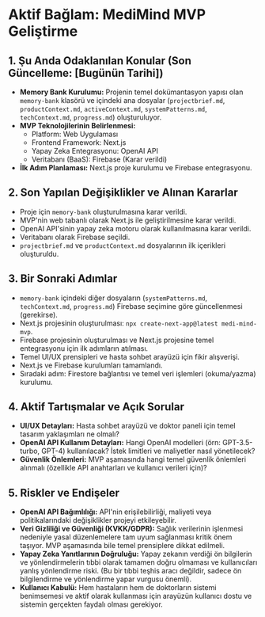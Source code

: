 # Aktif Bağlam: MediMind MVP Geliştirme

## 1. Şu Anda Odaklanılan Konular (Son Güncelleme: [Bugünün Tarihi])

*   **Memory Bank Kurulumu:** Projenin temel dokümantasyon yapısı olan `memory-bank` klasörü ve içindeki ana dosyalar (`projectbrief.md`, `productContext.md`, `activeContext.md`, `systemPatterns.md`, `techContext.md`, `progress.md`) oluşturuluyor.
*   **MVP Teknolojilerinin Belirlenmesi:**
    *   Platform: Web Uygulaması
    *   Frontend Framework: Next.js
    *   Yapay Zeka Entegrasyonu: OpenAI API
    *   Veritabanı (BaaS): Firebase (Karar verildi)
*   **İlk Adım Planlaması:** Next.js proje kurulumu ve Firebase entegrasyonu.

## 2. Son Yapılan Değişiklikler ve Alınan Kararlar

*   Proje için `memory-bank` oluşturulmasına karar verildi.
*   MVP'nin web tabanlı olarak Next.js ile geliştirilmesine karar verildi.
*   OpenAI API'sinin yapay zeka motoru olarak kullanılmasına karar verildi.
*   Veritabanı olarak Firebase seçildi.
*   `projectbrief.md` ve `productContext.md` dosyalarının ilk içerikleri oluşturuldu.

## 3. Bir Sonraki Adımlar

*   `memory-bank` içindeki diğer dosyaların (`systemPatterns.md`, `techContext.md`, `progress.md`) Firebase seçimine göre güncellenmesi (gerekirse).
*   Next.js projesinin oluşturulması: `npx create-next-app@latest medi-mind-mvp`.
*   Firebase projesinin oluşturulması ve Next.js projesine temel entegrasyonu için ilk adımların atılması.
*   Temel UI/UX prensipleri ve hasta sohbet arayüzü için fikir alışverişi.
*   Next.js ve Firebase kurulumları tamamlandı.
*   Sıradaki adım: Firestore bağlantısı ve temel veri işlemleri (okuma/yazma) kurulumu.

## 4. Aktif Tartışmalar ve Açık Sorular

*   **UI/UX Detayları:** Hasta sohbet arayüzü ve doktor paneli için temel tasarım yaklaşımları ne olmalı?
*   **OpenAI API Kullanım Detayları:** Hangi OpenAI modelleri (örn: GPT-3.5-turbo, GPT-4) kullanılacak? İstek limitleri ve maliyetler nasıl yönetilecek?
*   **Güvenlik Önlemleri:** MVP aşamasında hangi temel güvenlik önlemleri alınmalı (özellikle API anahtarları ve kullanıcı verileri için)?

## 5. Riskler ve Endişeler

*   **OpenAI API Bağımlılığı:** API'nin erişilebilirliği, maliyeti veya politikalarındaki değişiklikler projeyi etkileyebilir.
*   **Veri Gizliliği ve Güvenliği (KVKK/GDPR):** Sağlık verilerinin işlenmesi nedeniyle yasal düzenlemelere tam uyum sağlanması kritik önem taşıyor. MVP aşamasında bile temel prensiplere dikkat edilmeli.
*   **Yapay Zeka Yanıtlarının Doğruluğu:** Yapay zekanın verdiği ön bilgilerin ve yönlendirmelerin tıbbi olarak tamamen doğru olmaması ve kullanıcıları yanlış yönlendirme riski. (Bu bir tıbbi teşhis aracı değildir, sadece ön bilgilendirme ve yönlendirme yapar vurgusu önemli).
*   **Kullanıcı Kabulü:** Hem hastaların hem de doktorların sistemi benimsemesi ve aktif olarak kullanması için arayüzün kullanıcı dostu ve sistemin gerçekten faydalı olması gerekiyor. 